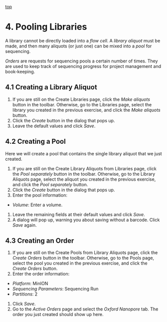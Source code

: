 <a name="pools" href="#" id="toplink">top</a>

# 4. Pooling Libraries

A library cannot be directly loaded into a _flow cell_. A _library aliquot_ must be made, and
then many aliquots (or just one) can be mixed into a _pool_ for sequencing.

_Orders_ are requests for sequencing pools a certain number of times. They are used to
keep track of sequencing progress for project management and book-keeping.

## 4.1 Creating a Library Aliquot

1. If you are still on the Create Libraries page, click the _Make aliquots_ button in the
toolbar. Otherwise, go to the Libraries page, select the library you created in
the previous exercise, and click the _Make aliquots_ button.
1. Click the _Create_ button in the dialog that pops up.
1. Leave the default values and click _Save_.

## 4.2 Creating a Pool

Here we will create a pool that contains the single library aliquot that we just created.

1. If you are still on the Create Library Aliquots from Libraries page, click the _Pool separately_
button in the toolbar. Otherwise, go to the Library Aliquots page, select the aliquot you created
in the previous exercise, and click the _Pool separately_ button.
1. Click the _Create_ button in the dialog that pops up.
1. Enter the pool information:
  * _Volume_: Enter a volume.
1. Leave the remaining fields at their default values and click _Save_.
1. A dialog will pop up, warning you about saving without a barcode. Click _Save_ again.

## 4.3 Creating an Order

1. If you are still on the Create Pools from Library Aliquots page, click the _Create Orders_
button in the toolbar. Otherwise, go to the Pools page, select the pool you created in the
previous exercise, and click the _Create Orders_ button.
1. Enter the order information:
  * _Platform_: MinION
  * _Sequencing Parameters_: Sequencing Run
  * _Partitions_: 2
1. Click _Save_.
1. Go to the _Active Orders_ page and select the _Oxford Nanopore_ tab. The order you just
created should show up here.

